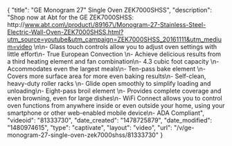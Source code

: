 {
    "title": "GE Monogram 27\"  Single Oven ZEK7000SHSS",
    "description": "Shop now at Abt for the GE ZEK7000SHSS: http:\/\/www.abt.com\/product\/89167\/Monogram-27-Stainless-Steel-Electric-Wall-Oven-ZEK7000SHSS.html?utm_source=youtube&utm_campaign=ZEK7000SHSS_20161111&utm_medium=video \n\n- Glass touch controls allow you to adjust oven settings with little effort\n- True European Convection \n- Achieve delicious results from a third heating element and fan combination\n- 4.3 cubic foot capacity \n- Accommodates even the largest meals\n- Ten-pass bake element \n- Covers more surface area for more even baking results\n- Self-clean, heavy-duty roller racks \n- Glide open smoothly to simplify loading and unloading\n- Eight-pass broil element \n- Provides complete coverage and even browning, even for large dishes\n- WiFi Connect allows you to control oven functions from anywhere inside or even outside your home, using your smartphone or other web-enabled mobile device\n- ADA Compliant",
    "videoid": "81333730",
    "date_created": "1478725879",
    "date_modified": "1480974615",
    "type": "captivate",
    "layout": "video",
    "url": "\/v\/ge-monogram-27-single-oven-zek7000shss\/81333730"
}